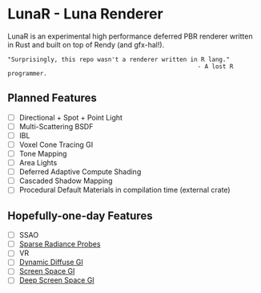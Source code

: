 # LunaR - Luna Renderer
LunaR is an experimental high performance deferred PBR renderer written in Rust and built on top of Rendy (and gfx-hal!).

```
"Surprisingly, this repo wasn't a renderer written in R lang."
                                                     - A lost R programmer.
```

## Planned Features
- [ ] Directional + Spot + Point Light
- [ ] Multi-Scattering BSDF
- [ ] IBL
- [ ] Voxel Cone Tracing GI
- [ ] Tone Mapping
- [ ] Area Lights
- [ ] Deferred Adaptive Compute Shading
- [ ] Cascaded Shadow Mapping
- [ ] Procedural Default Materials in compilation time (external crate)

## Hopefully-one-day Features
- [ ] SSAO
- [ ] [Sparse Radiance Probes](https://youtu.be/YTSlMwh-79M)
- [ ] VR
- [ ] [Dynamic Diffuse GI](https://morgan3d.github.io/articles/2019-04-01-ddgi/)
- [ ] [Screen Space GI](https://www.in.tu-clausthal.de/fileadmin/homes/CG/data_pub/paper/SSDO_i3D09.pdf)
- [ ] [Deep Screen Space GI](https://pdfs.semanticscholar.org/ffa0/198a99b6b7b4a903ab6a1fad470ff180944e.pdf)
